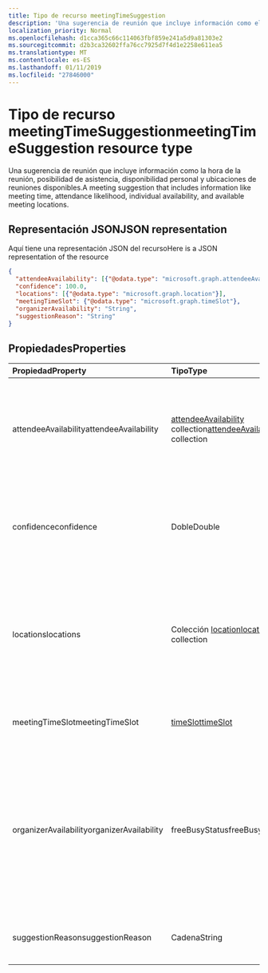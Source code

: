 ```yaml
---
title: Tipo de recurso meetingTimeSuggestion
description: 'Una sugerencia de reunión que incluye información como el tiempo de la reunión, la probabilidad de asistencia, individual '
localization_priority: Normal
ms.openlocfilehash: d1cca365c66c114063fbf859e241a5d9a81303e2
ms.sourcegitcommit: d2b3ca32602ffa76cc7925d7f4d1e2258e611ea5
ms.translationtype: MT
ms.contentlocale: es-ES
ms.lasthandoff: 01/11/2019
ms.locfileid: "27846000"
---
```

# <a name="meetingtimesuggestion-resource-type"></a><span data-ttu-id="3bfbc-103">Tipo de recurso meetingTimeSuggestion</span><span class="sxs-lookup"><span data-stu-id="3bfbc-103">meetingTimeSuggestion resource type</span></span>

<span data-ttu-id="3bfbc-104">Una sugerencia de reunión que incluye información como la hora de la reunión, posibilidad de asistencia, disponibilidad personal y ubicaciones de reuniones disponibles.</span><span class="sxs-lookup"><span data-stu-id="3bfbc-104">A meeting suggestion that includes information like meeting time, attendance likelihood, individual availability, and available meeting locations.</span></span>

## <a name="json-representation"></a><span data-ttu-id="3bfbc-105">Representación JSON</span><span class="sxs-lookup"><span data-stu-id="3bfbc-105">JSON representation</span></span>

<span data-ttu-id="3bfbc-106">Aquí tiene una representación JSON del recurso</span><span class="sxs-lookup"><span data-stu-id="3bfbc-106">Here is a JSON representation of the resource</span></span>

<!-- {
  "blockType": "resource",
  "optionalProperties": [

  ],
  "@odata.type": "microsoft.graph.meetingTimeSuggestion"
}-->

```json
{
  "attendeeAvailability": [{"@odata.type": "microsoft.graph.attendeeAvailability"}],
  "confidence": 100.0,
  "locations": [{"@odata.type": "microsoft.graph.location"}],
  "meetingTimeSlot": {"@odata.type": "microsoft.graph.timeSlot"},
  "organizerAvailability": "String",
  "suggestionReason": "String"
}

```
## <a name="properties"></a><span data-ttu-id="3bfbc-107">Propiedades</span><span class="sxs-lookup"><span data-stu-id="3bfbc-107">Properties</span></span>
| <span data-ttu-id="3bfbc-108">Propiedad</span><span class="sxs-lookup"><span data-stu-id="3bfbc-108">Property</span></span>     | <span data-ttu-id="3bfbc-109">Tipo</span><span class="sxs-lookup"><span data-stu-id="3bfbc-109">Type</span></span>   |<span data-ttu-id="3bfbc-110">Descripción</span><span class="sxs-lookup"><span data-stu-id="3bfbc-110">Description</span></span>|
|:---------------|:--------|:----------|
|<span data-ttu-id="3bfbc-111">attendeeAvailability</span><span class="sxs-lookup"><span data-stu-id="3bfbc-111">attendeeAvailability</span></span>|<span data-ttu-id="3bfbc-112">[attendeeAvailability](attendeeavailability.md) collection</span><span class="sxs-lookup"><span data-stu-id="3bfbc-112">[attendeeAvailability](attendeeavailability.md) collection</span></span>|<span data-ttu-id="3bfbc-113">Una matriz que muestra el estado de disponibilidad de cada asistente para esta sugerencia de reunión.</span><span class="sxs-lookup"><span data-stu-id="3bfbc-113">An array that shows the availability status of each attendee for this meeting suggestion.</span></span>|
|<span data-ttu-id="3bfbc-114">confidence</span><span class="sxs-lookup"><span data-stu-id="3bfbc-114">confidence</span></span>|<span data-ttu-id="3bfbc-115">Doble</span><span class="sxs-lookup"><span data-stu-id="3bfbc-115">Double</span></span>|<span data-ttu-id="3bfbc-116">Un porcentaje que representa la probabilidad de que asistan todos los convocados.</span><span class="sxs-lookup"><span data-stu-id="3bfbc-116">A percentage that represents the likelhood of all the attendees attending.</span></span>|
|<span data-ttu-id="3bfbc-117">locations</span><span class="sxs-lookup"><span data-stu-id="3bfbc-117">locations</span></span>|<span data-ttu-id="3bfbc-118">Colección [location](location.md)</span><span class="sxs-lookup"><span data-stu-id="3bfbc-118">[location](location.md) collection</span></span>|<span data-ttu-id="3bfbc-119">Una matriz que especifica el nombre y la ubicación geográfica de cada ubicación de reunión para esta sugerencia de reunión.</span><span class="sxs-lookup"><span data-stu-id="3bfbc-119">An array that specifies the name and geographic location of each meeting location for this meeting suggestion.</span></span>|
|<span data-ttu-id="3bfbc-120">meetingTimeSlot</span><span class="sxs-lookup"><span data-stu-id="3bfbc-120">meetingTimeSlot</span></span>|[<span data-ttu-id="3bfbc-121">timeSlot</span><span class="sxs-lookup"><span data-stu-id="3bfbc-121">timeSlot</span></span>](timeslot.md)|<span data-ttu-id="3bfbc-122">Un período de tiempo sugerido para la reunión.</span><span class="sxs-lookup"><span data-stu-id="3bfbc-122">A time period suggested for the meeting.</span></span>|
|<span data-ttu-id="3bfbc-123">organizerAvailability</span><span class="sxs-lookup"><span data-stu-id="3bfbc-123">organizerAvailability</span></span>|<span data-ttu-id="3bfbc-124">freeBusyStatus</span><span class="sxs-lookup"><span data-stu-id="3bfbc-124">freeBusyStatus</span></span>| <span data-ttu-id="3bfbc-125">Disponibilidad del organizador de la reunión para esta sugerencia de reunión.</span><span class="sxs-lookup"><span data-stu-id="3bfbc-125">Availability of the meeting organizer for this meeting suggestion.</span></span> <span data-ttu-id="3bfbc-126">Los valores posibles son: `free`, `tentative`, `busy`, `oof`, `workingElsewhere`, `unknown`.</span><span class="sxs-lookup"><span data-stu-id="3bfbc-126">The possible values are: `free`, `tentative`, `busy`, `oof`, `workingElsewhere`, `unknown`.</span></span>|
|<span data-ttu-id="3bfbc-127">suggestionReason</span><span class="sxs-lookup"><span data-stu-id="3bfbc-127">suggestionReason</span></span>|<span data-ttu-id="3bfbc-128">Cadena</span><span class="sxs-lookup"><span data-stu-id="3bfbc-128">String</span></span>|<span data-ttu-id="3bfbc-129">Razón para proponer hora de la reunión.</span><span class="sxs-lookup"><span data-stu-id="3bfbc-129">Reason for suggesting the meeting time.</span></span>|

<!-- uuid: 8fcb5dbc-d5aa-4681-8e31-b001d5168d79
2015-10-25 14:57:30 UTC -->
<!-- {
  "type": "#page.annotation",
  "description": "meetingTimeSuggestion resource",
  "keywords": "",
  "section": "documentation",
  "tocPath": ""
}-->
